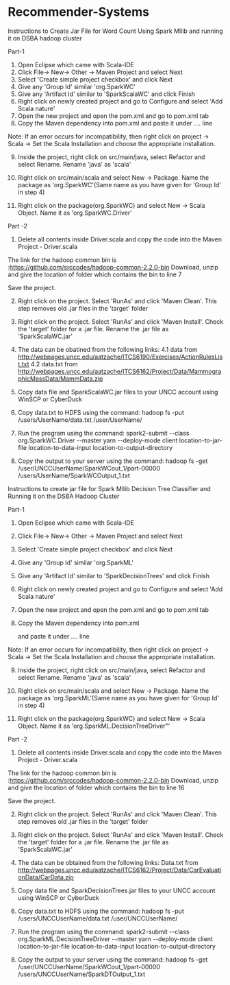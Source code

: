 # Recommender-Systems
Instructions to Create Jar File for Word Count Using Spark Mllib and running it on DSBA
hadoop cluster

Part-1
1. Open Eclipse which came with Scala-IDE
2. Click File-> New-> Other -> Maven Project and select Next
3. Select 'Create simple project checkbox' and click Next
4. Give any 'Group Id' similar 'org.SparkWC'
5. Give any 'Artifact Id' similar to 'SparkScalaWC' and click Finish
6. Right click on newly created project and go to Configure and
select 'Add Scala nature'
7. Open the new project and open the pom.xml and go to pom.xml tab
8. Copy the Maven dependency into pom.xml and paste it under <version>....</version> line
   
Note: If an error occurs for incompatibility, then right click on project -> Scala -> Set the Scala Installation and choose the appropriate installation.

9. Inside the project, right click on src/main/java, select Refactor and
select Rename. Rename 'java' as 'scala'

10. Right click on src/main/scala and select New -> Package. Name the package
 as 'org.SparkWC'(Same name as you have given for 'Group Id' in step 4)
 
11. Right click on the package(org.SparkWC) and select New -> Scala Object.
Name it as 'org.SparkWC.Driver'


Part -2

1. Delete all contents inside Driver.scala and copy the code
into the Maven Project - Driver.scala

The link for the hadoop common bin is :https://github.com/srccodes/hadoop-common-2.2.0-bin
Download, unzip and give the location of folder which contains the bin to line 7

Save the project.

2. Right click on the project. Select 'RunAs' and click 'Maven Clean'. This step removes
old .jar files in the 'target' folder

3. Right click on the project. Select 'RunAs' and click 'Maven Install'. Check the
'target' folder for a .jar file. Rename the .jar file as 'SparkScalaWC.jar'

4. The data can be obatined from the following links:
4.1 data from http://webpages.uncc.edu/aatzache/ITCS6190/Exercises/ActionRulesList.txt 
4.2 data.txt from http://webpages.uncc.edu/aatzache/ITCS6162/Project/Data/MammographicMassData/MammData.zip 	

5. Copy data file and SparkScalaWC.jar files to your UNCC account using WinSCP or CyberDuck

6. Copy data.txt to HDFS using the command:
    hadoop fs -put /users/UserName/data.txt /user/UserName/
    
7. Run the program using the command:
    spark2-submit --class org.SparkWC.Driver  --master yarn --deploy-mode client
    location-to-jar-file location-to-data-input location-to-output-directory

8. Copy the output to your server using the command:
hadoop fs -get /user/UNCCUserName/SparkWCout_1/part-00000
    /users/UserName/SparkWCOutput_1.txt


Instructions to create jar file for Spark Mllib Decision Tree Classifier and Running it on the DSBA Hadoop Cluster

Part-1
1. Open Eclipse which came with Scala-IDE
2. Click File-> New-> Other -> Maven Project and select Next
3. Select 'Create simple project checkbox' and click Next
4. Give any 'Group Id' similar 'org.SparkML'
5. Give any 'Artifact Id' similar to 'SparkDecisionTrees' and click Finish
6. Right click on newly created project and go to Configure and
select 'Add Scala nature'
7. Open the new project and open the pom.xml and go to pom.xml tab
8. Copy the Maven dependency into pom.xml
 
   and paste it under <version>....</version> line
   
Note: If an error occurs for incompatibility, then right click on project -> Scala -> Set the Scala Installation and choose the appropriate installation.

9. Inside the project, right click on src/main/java, select Refactor and
select Rename. Rename 'java' as 'scala'

10. Right click on src/main/scala and select New -> Package. Name the package
 as 'org.SparkML'(Same name as you have given for 'Group Id' in step 4)
 
11. Right click on the package(org.SparkWC) and select New -> Scala Object.
Name it as 'org.SparkML.DecisionTreeDriver"'



Part -2

1. Delete all contents inside Driver.scala and copy the code
into the Maven Project - Driver.scala

The link for the hadoop common bin is :https://github.com/srccodes/hadoop-common-2.2.0-bin
Download, unzip and give the location of folder which contains the bin to line 16

Save the project.

2. Right click on the project. Select 'RunAs' and click 'Maven Clean'. This step removes
old .jar files in the 'target' folder

3. Right click on the project. Select 'RunAs' and click 'Maven Install'. Check the
'target' folder for a .jar file. Rename the .jar file as 'SparkScalaWC.jar'

4. The data can be obtained from the following links:
Data.txt from 
http://webpages.uncc.edu/aatzache/ITCS6162/Project/Data/CarEvaluationData/CarData.zip 

5. Copy data file and SparkDecisionTrees.jar files to your UNCC account using WinSCP or CyberDuck

6. Copy data.txt to HDFS using the command:
    hadoop fs -put /users/UNCCUserName/data.txt /user/UNCCUserName/
    
7. Run the program using the command:
    spark2-submit --class org.SparkML.DecisionTreeDriver  --master yarn --deploy-mode client
    location-to-jar-file location-to-data-input location-to-output-directory

8. Copy the output to your server using the command:
hadoop fs -get /user/UNCCUserName/SparkWCout_1/part-00000
    /users/UNCCUserName/SparkDTOutput_1.txt


